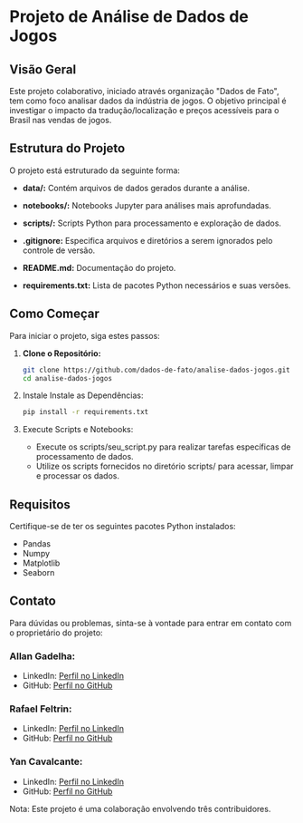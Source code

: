 # Projeto de Análise de Dados de Jogos

## Visão Geral
Este projeto colaborativo, iniciado através organização "Dados de Fato", tem como foco analisar dados da indústria de jogos. O objetivo principal é investigar o impacto da tradução/localização e preços acessíveis para o Brasil nas vendas de jogos.

## Estrutura do Projeto
O projeto está estruturado da seguinte forma:

- **data/:** Contém arquivos de dados gerados durante a análise.

- **notebooks/:** Notebooks Jupyter para análises mais aprofundadas.

- **scripts/:** Scripts Python para processamento e exploração de dados.

- **.gitignore:** Especifica arquivos e diretórios a serem ignorados pelo controle de versão.

- **README.md:** Documentação do projeto.

- **requirements.txt:** Lista de pacotes Python necessários e suas versões.

## Como Começar
Para iniciar o projeto, siga estes passos:

1. **Clone o Repositório:**
   ```bash
   git clone https://github.com/dados-de-fato/analise-dados-jogos.git
   cd analise-dados-jogos
   ```
   
2. Instale Instale as Dependências:
   ```bash
   pip install -r requirements.txt
   ```

3. Execute Scripts e Notebooks:
   - Execute os scripts/seu_script.py para realizar tarefas específicas de processamento de dados.
   - Utilize os scripts fornecidos no diretório scripts/ para acessar, limpar e processar os dados.

## Requisitos
Certifique-se de ter os seguintes pacotes Python instalados:
- Pandas
- Numpy
- Matplotlib
- Seaborn

## Contato
Para dúvidas ou problemas, sinta-se à vontade para entrar em contato com o proprietário do projeto:

### Allan Gadelha:
- LinkedIn: [Perfil no LinkedIn](https://www.linkedin.com/in/allan-gadelha-216647279/)
- GitHub: [Perfil no GitHub](https://github.com/allan-gadelha)

### Rafael Feltrin:
- LinkedIn: [Perfil no LinkedIn](https://www.linkedin.com/in/rfeltrin18/)
- GitHub: [Perfil no GitHub](https://github.com/rfeltrin18)

### Yan Cavalcante:
- LinkedIn: [Perfil no LinkedIn](https://www.linkedin.com/in/yan-cavalcante)
- GitHub: [Perfil no GitHub](https://placeholder.com)

Nota: Este projeto é uma colaboração envolvendo três contribuidores.
